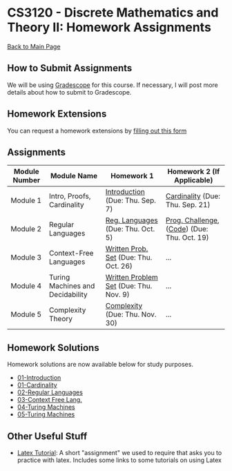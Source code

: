 CS3120 - Discrete Mathematics and Theory II: Homework Assignments
===============================

[Back to Main Page](../readme.html)


<a name="introduction"></a>How to Submit Assignments
--------------------------------------- 

We will be using [Gradescope](https://gradescope.com) for this course. If necessary, I will post more details about how to submit to Gradescope.

<a name="introduction"></a>Homework Extensions
--------------------------------------- 

You can request a homework extensions by [filling out this form](https://forms.gle/Pey9K5ttXFPzfG7e6)


<a name="introduction"></a>Assignments
--------------------------------------- 

| Module Number | Module Name | Homework 1 | Homework 2 (If Applicable) |
|----------|------------------------|------------------------|------------------------|
| Module 1 | Intro, Proofs, Cardinality | [Introduction](./01-Introduction/01-Introduction.pdf) (Due: Thu. Sep. 7) | [Cardinality](./01-Introduction/01-Cardinality.pdf) (Due: Thu. Sep. 21) |
| Module 2 | Regular Languages |[Reg. Languages](./02-RegularLanguages/02-RegLanguages.pdf) (Due: Thu. Oct. 5) | [Prog. Challenge](./02-RegularLanguages/RegExpressions.pdf), ([Code](./02-RegularLanguages/code/regex_starter.zip)) (Due: Thu. Oct. 19) | 
| Module 3 | Context-Free Languages | [Written Prob. Set](./03-ContextFree/03-ContextFree.pdf) (Due: Thu. Oct. 26) | ... |
| Module 4 | Turing Machines and Decidability | [Written Problem Set](./04-TuringMachines/04-TuringMachines.pdf)  (Due: Thu. Nov. 9) | ... |
| Module 5 | Complexity Theory | [Complexity](./05-ComplexityTheory/05-ComplexityTheory.pdf) (Due: Thu. Nov. 30) | ... |

<a name="other"></a>Homework Solutions
---------------------------------------

Homework solutions are now available below for study purposes.

- [01-Introduction](./solutions/01-Introduction.pdf)
- [01-Cardinality](./solutions/01-Cardinality.pdf)
- [02-Regular Languages](./solutions/02-RegLanguages.pdf)
- [03-Context Free Lang.](./solutions/03-ContextFree.pdf)
- [04-Turing Machines](./solutions/04-TuringMachines.pdf)
- [05-Turing Machines](./solutions/05-ComplexityTheory.pdf)

<a name="other"></a>Other Useful Stuff
---------------------------------------

- [Latex Tutorial](./latexTutorial.pdf): A short "assignment" we used to require that asks you to practice with latex. Includes some links to some tutorials on using Latex

